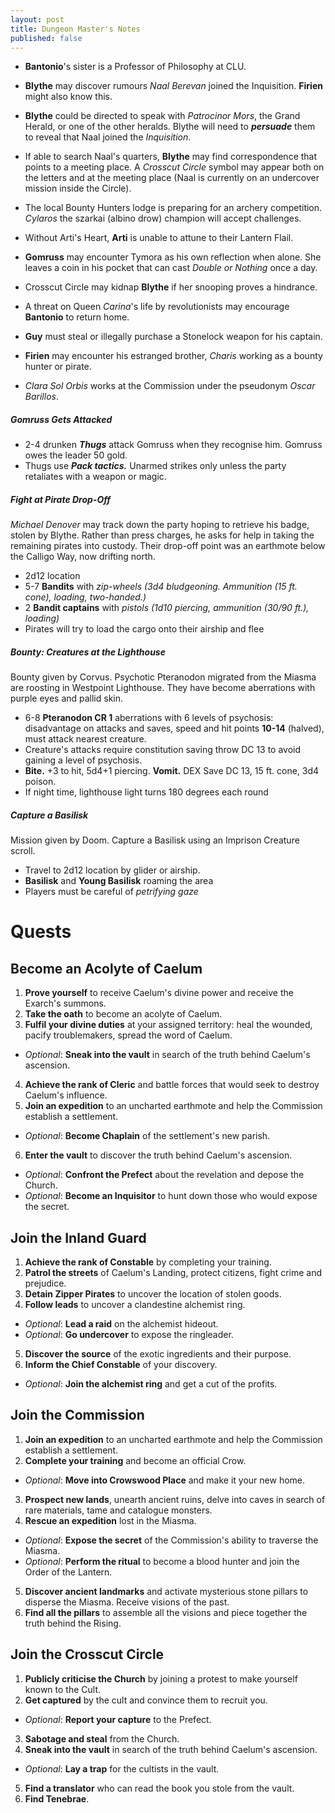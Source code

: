 ```yaml
---
layout: post
title: Dungeon Master's Notes
published: false
---
```


- **Bantonio**'s sister is a Professor of Philosophy at CLU.

- **Blythe** may discover rumours *Naal Berevan* joined the Inquisition. **Firien** might also know this.

- **Blythe** could be directed to speak with *Patrocinor Mors*, the Grand Herald, or one of the other heralds. Blythe will need to ***persuade*** them to reveal that Naal joined the *Inquisition*.

- If able to search Naal's quarters, **Blythe** may find correspondence that points to a meeting place. A *Crosscut Circle* symbol may appear both on the letters and at the meeting place (Naal is currently on an undercover mission inside the Circle).

- The local Bounty Hunters lodge is preparing for an archery competition. *Cylaros* the szarkai (albino drow) champion will accept challenges.

- Without Arti's Heart, **Arti** is unable to attune to their Lantern Flail.

- **Gomruss** may encounter Tymora as his own reflection when alone. She leaves a coin in his pocket that can cast *Double or Nothing* once a day.

- Crosscut Circle may kidnap **Blythe** if her snooping proves a hindrance.

- A threat on Queen *Carina*'s life by revolutionists may encourage **Bantonio** to return home.

- **Guy** must steal or illegally purchase a Stonelock weapon for his captain.

- **Firien** may encounter his estranged brother, *Charis* working as a bounty hunter or pirate.

- *Clara Sol Orbis* works at the Commission under the pseudonym *Oscar Barillos*.




##### **Gomruss Gets Attacked**

- 2-4 drunken ***Thugs*** attack Gomruss when they recognise him. Gomruss owes the leader 50 gold.
- Thugs use ***Pack tactics.*** Unarmed strikes only unless the party retaliates with a weapon or magic.

##### **Fight at Pirate Drop-Off**

*Michael Denover* may track down the party hoping to retrieve his badge, stolen by Blythe. Rather than press charges, he asks for help in taking the remaining pirates into custody. Their drop-off point was an earthmote below the Calligo Way, now drifting north.

- 2d12 location
- 5-7 **Bandits** with *zip-wheels (3d4 bludgeoning. Ammunition (15 ft. cone), loading, two-handed.)*
- 2 **Bandit captains** with *pistols (1d10 piercing, ammunition (30/90 ft.), loading)*
- Pirates will try to load the cargo onto their airship and flee

##### **Bounty: Creatures at the Lighthouse**

Bounty given by Corvus. Psychotic Pteranodon migrated from the Miasma are roosting in Westpoint Lighthouse. They have become aberrations with purple eyes and pallid skin.

- 6-8 **Pteranodon CR 1** aberrations with 6 levels of psychosis: disadvantage on attacks and saves, speed and hit points **10-14** (halved), must attack nearest creature.
- Creature's attacks require constitution saving throw DC 13 to avoid gaining a level of psychosis.
- **Bite.** +3 to hit, 5d4+1 piercing. **Vomit.** DEX Save DC 13, 15 ft. cone, 3d4 poison.
- If night time, lighthouse light turns 180 degrees each round

##### **Capture a Basilisk**

Mission given by Doom. Capture a Basilisk using an Imprison Creature scroll.

- Travel to 2d12 location by glider or airship.
- **Basilisk** and **Young Basilisk** roaming the area
- Players must be careful of *petrifying gaze*





# Quests

## Become an Acolyte of Caelum

1. **Prove yourself** to receive Caelum's divine power and receive the Exarch's summons.
2. **Take the oath** to become an acolyte of Caelum.
3. **Fulfil your divine duties** at your assigned territory: heal the wounded, pacify troublemakers, spread the word of Caelum.
  - *Optional*: **Sneak into the vault** in search of the truth behind Caelum's ascension.
4. **Achieve the rank of Cleric** and battle forces that would seek to destroy Caelum's influence.
5. **Join an expedition** to an uncharted earthmote and help the Commission establish a settlement.
  - *Optional*: **Become Chaplain** of the settlement's new parish.
6. **Enter the vault** to discover the truth behind Caelum's ascension.
  - *Optional*: **Confront the Prefect** about the revelation and depose the Church.
  - *Optional*: **Become an Inquisitor** to hunt down those who would expose the secret.

## Join the Inland Guard

1. **Achieve the rank of Constable** by completing your training.
2. **Patrol the streets** of Caelum's Landing, protect citizens, fight crime and prejudice.
3. **Detain Zipper Pirates** to uncover the location of stolen goods.
4. **Follow leads** to uncover a clandestine alchemist ring.
  - *Optional*: **Lead a raid** on the alchemist hideout.
  - *Optional*: **Go undercover** to expose the ringleader.
5. **Discover the source** of the exotic ingredients and their purpose.
6. **Inform the Chief Constable** of your discovery.
  - *Optional*: **Join the alchemist ring** and get a cut of the profits.

## Join the Commission

1. **Join an expedition** to an uncharted earthmote and help the Commission establish a settlement.
2. **Complete your training** and become an official Crow.
  - *Optional*: **Move into Crowswood Place** and make it your new home.
3. **Prospect new lands**, unearth ancient ruins, delve into caves in search of rare materials, tame and catalogue monsters.
4. **Rescue an expedition** lost in the Miasma.
  - *Optional*: **Expose the secret** of the Commission's ability to traverse the Miasma.
  - *Optional*: **Perform the ritual** to become a blood hunter and join the Order of the Lantern.
5. **Discover ancient landmarks** and activate mysterious stone pillars to disperse the Miasma. Receive visions of the past.
6. **Find all the pillars** to assemble all the visions and piece together the truth behind the Rising.

## Join the Crosscut Circle

1. **Publicly criticise the Church** by joining a protest to make yourself known to the Cult.
2. **Get captured** by the cult and convince them to recruit you.
  - *Optional*: **Report your capture** to the Prefect.
3. **Sabotage and steal** from the Church.
4. **Sneak into the vault** in search of the truth behind Caelum's ascension.
  - *Optional*: **Lay a trap** for the cultists in the vault.
5. **Find a translator** who can read the book you stole from the vault.
6. **Find Tenebrae**.
